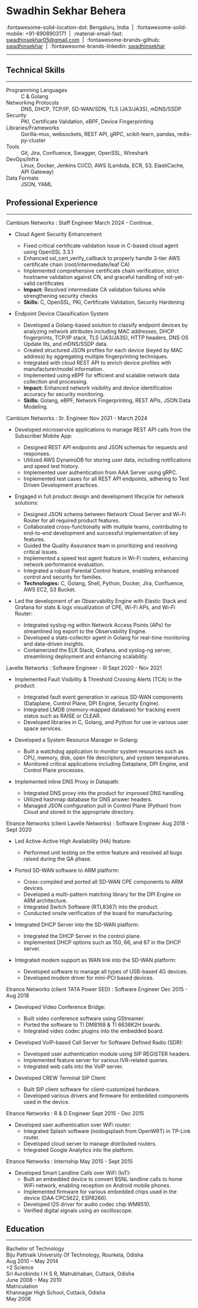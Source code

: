 # Swadhin Sekhar Behera

<link rel="stylesheet" href="css/style.css">

:fontawesome-solid-location-dot: Bengaluru, India &nbsp;|&nbsp; :fontawesome-solid-mobile: +91-8908903171 &nbsp;|&nbsp; :material-email-fast: [swadhinsekhar05@gmail.com](mailto:swadhinsekhar05@gmail.com) &nbsp;|&nbsp; :fontawesome-brands-github: [swadhinsekhar](https://github.com/swadhinsekhar) &nbsp;|&nbsp; :fontawesome-brands-linkedin: [swadhinsekhar](https://www.linkedin.com/in/swadhinsekhar/)

<hr class="linebreakTop">

## Technical Skills
<hr class="linebreak">

<dl class="skills-list">
  <dt>Programming Languages</dt><dd>C & Golang</dd>
  <dt>Networking Protocols</dt><dd>DNS, DHCP, TCP/IP, SD-WAN/SDN, TLS (JA3/JA3S), mDNS/SSDP</dd>
  <dt>Security</dt><dd>PKI, Certificate Validation, eBPF, Device Fingerprinting</dd>
  <dt>Libraries/Frameworks</dt><dd>Gorilla-mux, websockets, REST API, gRPC, scikit-learn, pandas, redis-py-cluster</dd>
  <dt>Tools</dt><dd>Git, Jira, Confluence, Swagger, OpenSSL, Wireshark</dd>
  <dt>DevOps/Infra</dt><dd>Linux, Docker, Jenkins CI/CD, AWS (Lambda, ECR, S3, ElastiCache, API Gateway)</dd>
  <dt>Data Formats</dt><dd>JSON, YAML</dd>
</dl>


## Professional Experience

<hr class="linebreak">

<span class="job-title">
  <span class="company">Cambium Networks</span> :
  <span class="position">Staff Engineer </span>
  <span class="date">March 2024 - Continue.</span>
</span>

- Cloud Agent Security Enhancement
	- Fixed critical certificate validation issue in C-based cloud agent using OpenSSL 3.3.1
	- Enhanced ssl_cert_verify_callback to properly handle 3-tier AWS certificate chain (root/intermediate/leaf CA)
	- Implemented comprehensive certificate chain verification, strict hostname validation against CN, and graceful handling of not-yet-valid certificates
	- **Impact:** Resolved intermediate CA validation failures while strengthening security checks
	- **Skills:** C, OpenSSL, PKI, Certificate Validation, Security Hardening

- Endpoint Device Classification System
	- Developed a Golang-based solution to classify endpoint devices by analyzing network attributes including MAC addresses, DHCP fingerprints, TCP/IP stack, TLS (JA3/JA3S), HTTP headers, DNS OS Update lits, and mDNS/SSDP data.
	- Created structured JSON profiles for each device (keyed by MAC address) by aggregating multiple fingerprinting techniques. 
	- Integrated with cloud REST API to enrich device profiles with manufacturer/model information.
	- Implemented using eBPF for efficient and scalable network data collection and processing.
	- **Impact:** Enhanced network visibility and device identification accuracy for security monitoring.
	- **Skills:** Golang, eBPF, Network Fingerprinting, REST APIs, JSON Data Modeling.


<span class="job-title">
  <span class="company">Cambium Networks</span> :
  <span class="position">Sr. Engineer </span>
  <span class="date">Nov 2021 - March 2024</span>
</span>

- Developed microservice applications to manage REST API calls from the Subscriber Mobile App:
    - Designed REST API endpoints and JSON schemas for requests and responses.
    - Utilized AWS DynamoDB for storing user data, including notifications and speed test history.
    - Implemented user authentication from AAA Server using gRPC.
    - Implemented test cases for all REST API endpoints, adhering to Test Driven Development practices.

- Engaged in full product design and development lifecycle for network solutions:
    - Designed JSON schema between Network Cloud Server and Wi-Fi Router for all required product features.
    - Collaborated cross-functionally with multiple teams, contributing to end-to-end development and successful implementation of key features.
    - Guided the Quality Assurance team in prioritizing and resolving critical issues.
    - Implemented a speed test agent feature in Wi-Fi routers, enhancing network performance evaluation.
    - Integrated a robust Parental Control feature, enabling enhanced control and security for families.
    - **Technologies:** C, Golang, Shell, Python, Docker, Jira, Confluence, AWS EC2, S3 Bucket.

- Led the development of an Observability Engine with Elastic Stack and Grafana for stats & logs visualization of CPE, Wi-Fi APs, and Wi-Fi Router:
    - Integrated syslog-ng within Network Access Points (APs) for streamlined log export to the Observability Engine.
    - Developed a stats-collector agent in Golang for real-time monitoring and data-driven insights.
    - Containerized the ELK Stack, Grafana, and syslog-ng server, streamlining deployment and enhancing scalability.

<span class="job-title">
  <span class="company">Lavelle Networks</span> :
  <span class="position">Software Engineer - III </span>
  <span class="date">Sept 2020 - Nov 2021</span>
</span>

- Implemented Fault Visibility & Threshold Crossing Alerts (TCA) in the product:
    - Integrated fault event generation in various SD-WAN components (Dataplane, Control Plane, DPI Engine, Security Engine).
    - Integrated LMDB (memory-mapped database) for tracking event status such as RAISE or CLEAR.
    - Developed libraries in C, Golang, and Python for use in various user space services.

- Developed a System Resource Manager in Golang:
    - Built a watchdog application to monitor system resources such as CPU, memory, disk, open file descriptors, and system temperatures.
    - Monitored critical applications including Dataplane, DPI Engine, and Control Plane processes.

- Implemented inline DNS Proxy in Datapath:
    - Integrated DNS proxy into the product for improved DNS handling.
    - Utilized hashmap database for DNS answer headers.
    - Managed JSON configuration pull in Control Plane (Python) from Cloud and stored in the appropriate directory.

<span class="job-title">
  <span class="company">Etrance Networks (client Lavelle Networks)</span> :
  <span class="position">Software Engineer</span>
  <span class="date">Aug 2018 - Sept 2020</span>
</span>

- Led Active-Active High Availability (HA) feature:
    - Performed unit testing on the entire feature and resolved all bugs raised during the QA phase.

- Ported SD-WAN software to ARM platform:
    - Cross-compiled and ported all SD-WAN CPE components to ARM devices.
    - Developed a multi-pattern matching library for the DPI Engine on ARM architecture.
    - Integrated Switch Software (RTL8367) into the product.
    - Conducted onsite verification of the board for manufacturing.

- Integrated DHCP Server into the SD-WAN platform:
    - Integrated the DHCP Server in the control plane.
    - Implemented DHCP options such as 150, 66, and 67 in the DHCP server.

- Integrated modem support as WAN link into the SD-WAN platform:
    - Developed software to manage all types of USB-based 4G devices.
    - Developed modem driver for mini-PCI based devices.

<span class="job-title">
  <span class="company">Etrance Networks (client TATA Power SED)</span> :
  <span class="position">Software Engineer</span>
  <span class="date">Dec 2015 - Aug 2018</span>
</span>

- Developed Video Conference Bridge:
    - Built video conference software using GStreamer.
    - Ported the software to TI DM8168 & TI 6636K2H boards.
    - Integrated video codec plugins into the embedded board.

- Developed VoIP-based Call Server for Software Defined Radio (SDR):
    - Developed user authentication module using SIP REGISTER headers.
    - Implemented feature server for various IVR-related queries.
    - Integrated web calls into the VoIP server.

- Developed CREW Terminal SIP Client:
    - Built SIP client software for client-customized hardware.
    - Developed various drivers and firmware for embedded components used in the device.

<span class="job-title">
  <span class="company">Etrance Networks</span> :
  <span class="position">R & D Engineer</span>
  <span class="date">Sept 2015 - Dec 2015</span>
</span>

- Developed user authentication over WiFi router:
    - Integrated Splash software (nodogsplash from OpenWRT) in TP-Link router.
    - Developed cloud server to manage distributed routers.
    - Integrated Google Analytics into the platform.

<span class="job-title">
  <span class="company">Etrance Networks</span> :
  <span class="position">Internship </span>
  <span class="date">May 2015 - Sept 2015</span>
</span>

- Developed Smart Landline Calls over WiFi (IoT):
    - Built an embedded device to convert BSNL landline calls to home WiFi network, enabling reception on Android mobile phones.
    - Implemented firmware for various embedded chips used in the device (DAA CPC5622, ESP8266).
    - Developed I2S driver for audio codec chip WM8510.
    - Verified digital signals using an oscilloscope.

## Education
<hr class="linebreak">

<div class="education-list">
  <div class="education-item">
    <div>
      <div class="degree">Bachelor of Technology</div>
      <div class="school">Biju Pattnaik University Of Technology, Rourkela, Odisha</div>
    </div>
    <div class="edu-date">Aug 2010 – May 2014</div>
  </div>
  <div class="education-item">
    <div>
      <div class="degree">+2 Science</div>
      <div class="school">Sri Aurobindo I H S R, Matrubhaban, Cuttack, Odisha</div>
    </div>
    <div class="edu-date">June 2008 – May 2010</div>
  </div>
  <div class="education-item">
    <div>
      <div class="degree">Matriculation</div>
      <div class="school">Khannagar High School, Cuttack, Odisha</div>
    </div>
    <div class="edu-date">May 2008</div>
  </div>
</div>
